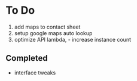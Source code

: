 # To Do

1. add maps to contact sheet
1. setup google maps auto lookup
1. optimize API lambda, - increase instance count

## Completed

- interface tweaks